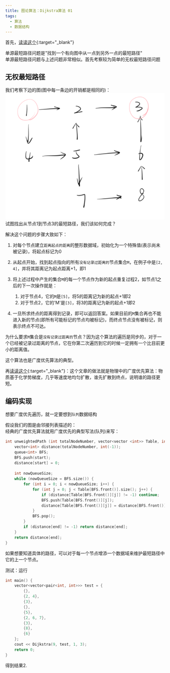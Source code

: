 ```yaml
---
title: 图论算法：Dijkstra算法 01
tags: 
  - 算法
  - 数据结构
---
```


首先，[读读这个](https://amachi.com.cn/_posts/2019-08-10-%E6%8B%93%E6%89%91%E6%8E%92%E5%BA%8F/){:target="_blank"}  

单源最短路径问题是"找到一个有向图中从一点到另外一点的最短路径"  
单源最短路径问题与上述问题非常相似。首先考察较为简单的无权最短路径问题  

## 无权最短路径

我们考察下边的图(图中每一条边的开销都是相同的)：  
![dijk1](/assets/image/dijk1.png)  
试图找出从节点1到节点3的最短路径，我们该如何完成？  

解决这个问题的步骤大致如下：

1. 对每个节点建立`距离起点的距离`的整形数据域，初始化为一个特殊值(表示尚未被记录)，将起点标记为0
2. 从起点开始，找到起点指向的所有`没有记录过距离的`节点集合`M`，在例子中是`[2, 4]`，并将其距离记为起点距离+1，即1
3. 将上述过程中产生的集合`M`的每一个节点作为新的起点重复过程2，如节点1之后的下一次操作就是：
   
   1. 对于节点4，它的`M`是`[5]`，将5的距离记为新的起点+1即2
   2. 对于节点2，它的'M'是`[3]`，将3的距离记为新的起点+1即2
   
4. 一旦所求终点的距离得到记录，即可以返回答案。如果目前的`M`集合再也不能进入新的节点(即所有可能标记的节点均被标记)，而终点节点没有被标记，则表示终点不可达。

为什么要求`M`集合是`没有记录过距离的`节点？因为这个算法的遍历是同步的，对于一个已经被记录过距离的节点，它在你第二次遍历到它的时候一定拥有一个比目前更小的距离值。  

这个算法也是广度优先算法的典型。  

再[读读这个](https://zhuanlan.zhihu.com/p/141630317){:target="_blank"}：这个文章的做法就是物理中的广度优先算法：物质基于化学势梯度，几乎等速度地均匀扩散，谁先扩散到终点，说明谁的路径更短。  

## 编码实现

想要广度优先遍历，就一定要想到`队列`数据结构  

假设我们的图是由邻接列表描述的：  
经典的广度优先算法就用广度优先的典型写法(队列)来写：

```cpp
int unweightedPath (int totalNodeNumber, vector<vector <int>> Table, int start, int end) {
    vector<int> distance(totalNodeNumber, int(-1));
    queue<int> BFS;
    BFS.push(start);
    distance[start] = 0;
    
    int nowQueueSize;
    while (nowQueueSize = BFS.size()) {
        for (int i = 0; i < nowQueueSize; i++) {
            for (int j = 0; j < Table[BFS.front()].size(); j++) {
                if (distance[Table[BFS.front()][j]] != -1) continue;
                BFS.push(Table[BFS.front()][j]);
                distance[Table[BFS.front()][j]] = distance[BFS.front()] + 1;
            }
            BFS.pop();
        }
        if (distance[end] != -1) return distance[end];
    }
    return distance[end];
}
```

如果想要知道具体的路径，可以对于每一个节点增添一个数据域来维护最短路径中它的上一个节点。  

测试：运行

```cpp
int main() {
    vector<vector<pair<int, int>>> test = {
        {}, 
        {2, 4}, 
        {3}, 
        {}, 
        {5}, 
        {2, 6, 7}, 
        {3}, 
        {8}, 
        {6}
    };
    cout << Dijkstra(9, test, 1, 3);
    return 0;
}
```
得到结果2.
